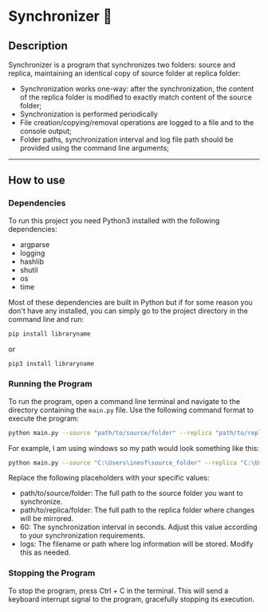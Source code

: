 # Synchronizer 📁

## Description
Synchronizer is a program that synchronizes two folders: source and replica, maintaining an identical copy of source folder at replica folder:

- Synchronization works one-way: after the synchronization, the content of the
replica folder is modified to exactly match content of the source
folder;
- Synchronization is performed periodically
- File creation/copying/removal operations are logged to a file and to the
console output;
- Folder paths, synchronization interval and log file path should be provided
using the command line arguments;

------------------------------------------------------------------
## How to use

### Dependencies

To run this project you need Python3 installed with the following dependencies: 

 - argparse
 - logging
 - hashlib
 - shutil
 - os
 - time

Most of these dependencies are built in Python but if for some reason you don't have any installed, you can simply go to the project directory in the command line and run:

```bash
pip install libraryname
```
or
```bash
pip3 install libraryname
```

### Running the Program

To run the program, open a command line terminal and navigate to the directory containing the `main.py` file. Use the following command format to execute the program:

```bash
python main.py --source "path/to/source/folder" --replica "path/to/replica/folder" --interval 60 --log_file "logs"
```

For example, I am using windows so my path would look something like this:
```bash
python main.py --source "C:\Users\inesf\source_folder" --replica "C:\Users\inesf\replica_folder" --interval 60 --log_file "logs"
```
Replace the following placeholders with your specific values:

- path/to/source/folder: The full path to the source folder you want to synchronize.
- path/to/replica/folder: The full path to the replica folder where changes will be mirrored.
- 60: The synchronization interval in seconds. Adjust this value according to your synchronization requirements.
- logs: The filename or path where log information will be stored. Modify this as needed.

### Stopping the Program
To stop the program, press Ctrl + C in the terminal. This will send a keyboard interrupt signal to the program, gracefully stopping its execution.